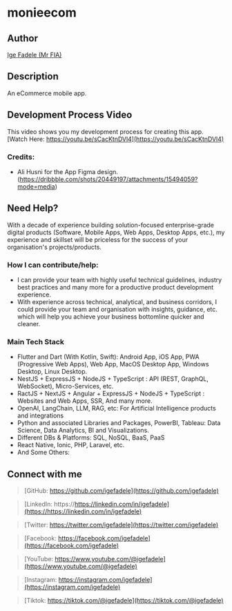 # monieecom

## Author

[Ige Fadele (Mr FIA)](https://linkedin.com/in/igefadele)


##  Description

An eCommerce mobile app.


## Development Process Video

This video shows you my development process for creating this app.
[Watch Here: https://youtu.be/sCacKtnDVl4](https://youtu.be/sCacKtnDVl4)


### Credits:

- Ali Husni for the App Figma design. (https://dribbble.com/shots/20449197/attachments/15494059?mode=media)


## Need Help?

With a decade of experience building solution-focused enterprise-grade digital products (Software, Mobile Apps, Web Apps, Desktop Apps, etc.), my experience and skillset will be priceless for the success of your organisation's projects/products.

### How I can contribute/help:
- I can provide your team with highly useful technical guidelines, industry best practices and many more for a productive product development experience.
- With experience across technical, analytical, and business corridors, I could provide your team and organisation with insights, guidance, etc. which will help you achieve your business bottomline quicker and cleaner.

### Main Tech Stack
- Flutter and Dart (With Kotlin, Swift): Android App, iOS App, PWA (Progressive Web Apps), Web App, MacOS Desktop App, Windows Desktop, Linux Desktop.
- NestJS + ExpressJS + NodeJS + TypeScript : API (REST, GraphQL, WebSocket), Micro-Services, etc.
- RactJS + NextJS + Angular + ExpressJS + NodeJS + TypeScript : Websites and Web Apps, SSR, And many more.
- OpenAI, LangChain, LLM, RAG, etc: For Artificial Intelligence products and integrations
- Python and associated Libraries and Packages, PowerBI, Tableau: Data Science, Data Analytics, BI and Visualizations.
- Different DBs & Platforms: SQL, NoSQL, BaaS, PaaS 
- React Native, Ionic, PHP, Laravel, etc.
- And Some Others: 


## Connect with me

> [GitHub: https://github.com/igefadele](https://github.com/igefadele)

> [LinkedIn: https://https://linkedin.com/in/igefadele](https://https://linkedin.com/in/igefadele)

> [Twitter: https://twitter.com/igefadele](https://twitter.com/igefadele)

> [Facebook: https://facebook.com/igefadele](https://facebook.com/igefadele)

> [YouTube: https://www.youtube.com/@igefadele](https://www.youtube.com/@igefadele)

> [Instagram: https://instagram.com/igefadele](https://instagram.com/igefadele)

> [Tiktok: https://tiktok.com/@igefadele](https://tiktok.com/@igefadele)
